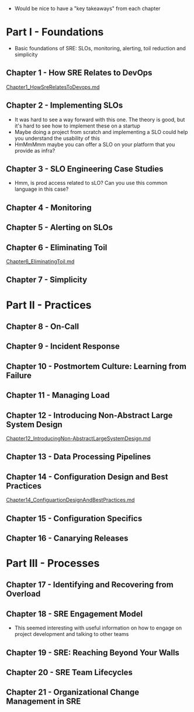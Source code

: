 
- Would be nice to have a "key takeaways" from each chapter

# Part I - Foundations
- Basic foundations of SRE: SLOs, monitoring, alerting, toil reduction and simplicity 

## Chapter 1 - How SRE Relates to DevOps
[Chapter1_HowSreRelatesToDevops.md](Chapter1_HowSreRelatesToDevops.md)

## Chapter 2 - Implementing SLOs
- It was hard to see a way forward with this one. The theory is good, but it's hard to see how to implement these on a startup
- Maybe doing a project from scratch and implementing a SLO could help you understand the usability of this
- HmMmMmm maybe you can offer a SLO on your platform that you provide as infra?

## Chapter 3 - SLO Engineering Case Studies
- Hmm, is prod access related to sLO? Can you use this common language in this case? 

## Chapter 4 - Monitoring

## Chapter 5 - Alerting on SLOs

## Chapter 6 - Eliminating Toil
[Chapter6_EliminatingToil.md](Chapter6_EliminatingToil.md)

## Chapter 7 - Simplicity

# Part II - Practices

## Chapter 8 - On-Call

## Chapter 9 - Incident Response

## Chapter 10 - Postmortem Culture: Learning from Failure

## Chapter 11 - Managing Load

## Chapter 12 - Introducing Non-Abstract Large System Design
[Chapter12_IntroducingNon-AbstractLargeSystemDesign.md](Chapter12_IntroducingNon-AbstractLargeSystemDesign.md)

## Chapter 13 - Data Processing Pipelines

## Chapter 14 - Configuration Design and Best Practices
[Chapter14_ConfiguartionDesignAndBestPractices.md](Chapter14_ConfiguartionDesignAndBestPractices.md)

## Chapter 15 - Configuration Specifics

## Chapter 16 - Canarying Releases

# Part III - Processes

## Chapter 17 - Identifying and Recovering from Overload

## Chapter 18 - SRE Engagement Model
- This seemed interesting with useful information on how to engage on project development and talking to other teams

## Chapter 19 - SRE: Reaching Beyond Your Walls

## Chapter 20 - SRE Team Lifecycles

## Chapter 21 - Organizational Change Management in SRE
